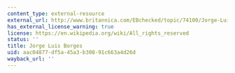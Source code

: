 ```yaml
---
content_type: external-resource
external_url: http://www.britannica.com/EBchecked/topic/74100/Jorge-Luis-Borges
has_external_license_warning: true
license: https://en.wikipedia.org/wiki/All_rights_reserved
status: ''
title: Jorge Luis Borges
uid: aac04877-df5a-45a3-b308-91c663a4d26d
wayback_url: ''
---
```


